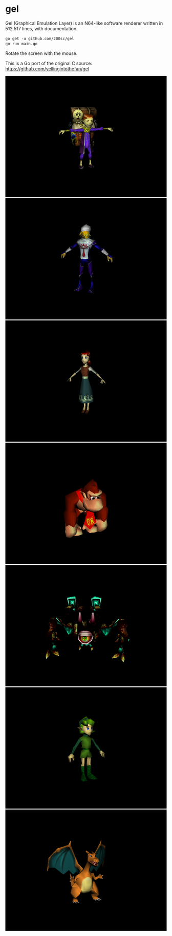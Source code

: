 # gel

Gel (Graphical Emulation Layer) is an N64-like software renderer written in ~~512~~ 517 lines,
with documentation.

    go get -u github.com/200sc/gel
    go run main.go

Rotate the screen with the mouse.

This is a Go port of the original C source: https://github.com/yellingintothefan/gel

![screenshot](scrots/2018-01-12-220250_800x600_scrot.png)
![screenshot](scrots/2018-01-12-223519_800x600_scrot.png)
![screenshot](scrots/2018-01-12-170546_800x600_scrot.png)
![screenshot](scrots/2018-01-12-220147_800x600_scrot.png)
![screenshot](scrots/2018-01-12-220222_800x600_scrot.png)
![screenshot](scrots/2018-01-12-170516_800x600_scrot.png)
![screenshot](scrots/2018-01-12-220419_800x600_scrot.png)
